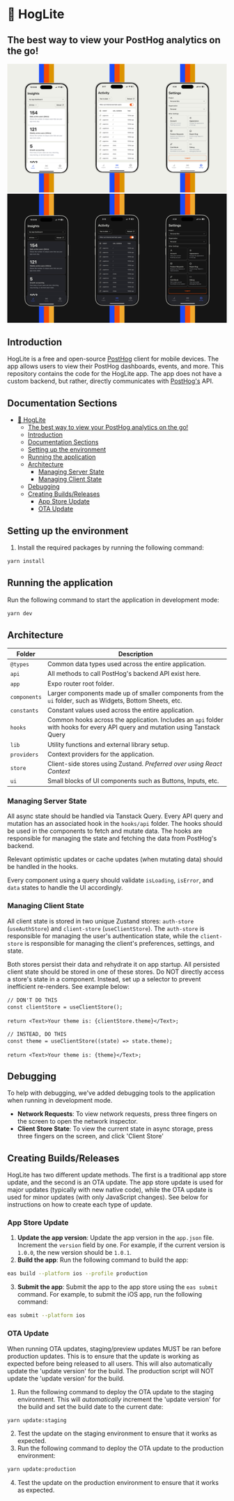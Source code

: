 # 🦔 HogLite

## The best way to view your PostHog analytics on the go!

![hog mobile demo](assets/demo.png)
![hog mobile demo dark](assets/demo-dark.png)

## Introduction

HogLite is a free and open-source [PostHog](https://posthog.com) client for mobile devices. The app allows users to view their PostHog dashboards, events, and more. This repository contains the code for the HogLite app. The app does not have a custom backend, but rather, directly communicates with [PostHog's](https://posthog.com/) API.

## Documentation Sections

- [🦔 HogLite](#-hoglite)
  - [The best way to view your PostHog analytics on the go!](#the-best-way-to-view-your-posthog-analytics-on-the-go)
  - [Introduction](#introduction)
  - [Documentation Sections](#documentation-sections)
  - [Setting up the environment](#setting-up-the-environment)
  - [Running the application](#running-the-application)
  - [Architecture](#architecture)
    - [Managing Server State](#managing-server-state)
    - [Managing Client State](#managing-client-state)
  - [Debugging](#debugging)
  - [Creating Builds/Releases](#creating-buildsreleases)
    - [App Store Update](#app-store-update)
    - [OTA Update](#ota-update)

## Setting up the environment

1. Install the required packages by running the following command:

```bash
yarn install
```

## Running the application

Run the following command to start the application in development mode:

```bash
yarn dev
```

## Architecture

| Folder       | Description                                                                                                                    |
| ------------ | ------------------------------------------------------------------------------------------------------------------------------ |
| `@types`     | Common data types used across the entire application.                                                                          |
| `api`        | All methods to call PostHog's backend API exist here.                                                                          |
| `app`        | Expo router root folder.                                                                                                       |
| `components` | Larger components made up of smaller components from the `ui` folder, such as Widgets, Bottom Sheets, etc.                     |
| `constants`  | Constant values used across the entire application.                                                                            |
| `hooks`      | Common hooks across the application. Includes an `api` folder with hooks for every API query and mutation using Tanstack Query |
| `lib`        | Utility functions and external library setup.                                                                                  |
| `providers`  | Context providers for the application.                                                                                         |
| `store`      | Client-side stores using Zustand. _Preferred over using React Context_                                                         |
| `ui`         | Small blocks of UI components such as Buttons, Inputs, etc.                                                                    |

### Managing Server State

All async state should be handled via Tanstack Query. Every API query and mutation has an associated hook in the `hooks/api` folder. The hooks should be used in the components to fetch and mutate data. The hooks are responsible for managing the state and fetching the data from PostHog's backend.

Relevant optimistic updates or cache updates (when mutating data) should be handled in the hooks.

Every component using a query should validate `isLoading`, `isError`, and `data` states to handle the UI accordingly.

### Managing Client State

All client state is stored in two unique Zustand stores: `auth-store` (`useAuthStore`) and `client-store` (`useClientStore`). The `auth-store` is responsible for managing the user's authentication state, while the `client-store` is responsible for managing the client's preferences, settings, and state.

Both stores persist their data and rehydrate it on app startup. All persisted client state should be stored in one of these stores. Do NOT directly access a store's state in a component. Instead, set up a selector to prevent inefficient re-renders. See example below:

```tsx
// DON'T DO THIS
const clientStore = useClientStore();

return <Text>Your theme is: {clientStore.theme}</Text>;
```

```tsx
// INSTEAD, DO THIS
const theme = useClientStore((state) => state.theme);

return <Text>Your theme is: {theme}</Text>;
```

## Debugging

To help with debugging, we've added debugging tools to the application when running in development mode.

- **Network Requests**: To view network requests, press three fingers on the screen to open the network inspector.
- **Client Store State**: To view the current state in async storage, press three fingers on the screen, and click 'Client Store'

## Creating Builds/Releases

HogLite has two different update methods. The first is a traditional app store update, and the second is an OTA update. The app store update is used for major updates (typically with new native code), while the OTA update is used for minor updates (with only JavaScript changes). See below for instructions on how to create each type of update.

### App Store Update

1. **Update the app version**: Update the app version in the `app.json` file. Increment the `version` field by one. For example, if the current version is `1.0.0`, the new version should be `1.0.1`.
2. **Build the app**: Run the following command to build the app:

```bash
eas build --platform ios --profile production
```

3. **Submit the app**: Submit the app to the app store using the `eas submit` command. For example, to submit the iOS app, run the following command:

```bash
eas submit --platform ios
```

### OTA Update

When running OTA updates, staging/preview updates MUST be ran before production updates. This is to ensure that the update is working as expected before being released to all users. This will also automatically update the 'update version' for the build. The production script will NOT update the 'update version' for the build.

1. Run the following command to deploy the OTA update to the staging environment. This will _automatically_ increment the 'update version' for the build and set the build date to the current date:

```bash
yarn update:staging
```

2. Test the update on the staging environment to ensure that it works as expected.
3. Run the following command to deploy the OTA update to the production environment:

```bash
yarn update:production
```

4. Test the update on the production environment to ensure that it works as expected.
